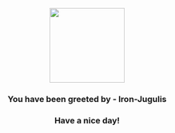 <p align="center">
            <img src="None" width="150" height="150">
          </p>
          <h3 align="center">You have been greeted by - <b>Iron-Jugulis</b></h3>
          <h3 align="center">Have a nice day!</h3>
        